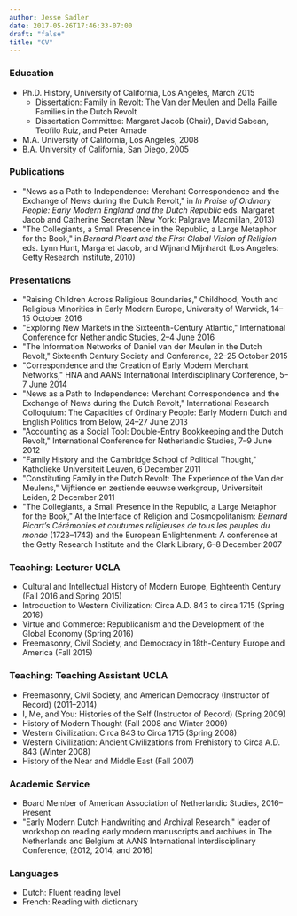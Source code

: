 ```yaml
---
author: Jesse Sadler
date: 2017-05-26T17:46:33-07:00
draft: "false"
title: "CV"
---
```


### Education
* Ph.D. History, University of California, Los Angeles, March 2015
	* Dissertation: Family in Revolt: The Van der Meulen and Della Faille Families in the Dutch Revolt
	* Dissertation Committee: Margaret Jacob (Chair), David Sabean, Teofilo Ruiz, and Peter Arnade
* M.A. University of California, Los Angeles, 2008
* B.A. University of California, San Diego, 2005

### Publications
* "News as a Path to Independence: Merchant Correspondence and the Exchange of News during the Dutch Revolt," in *In Praise of Ordinary People: Early Modern England and the Dutch Republic* eds. Margaret Jacob and Catherine Secretan (New York: Palgrave Macmillan, 2013)
* "The Collegiants, a Small Presence in the Republic, a Large Metaphor for the Book," in *Bernard Picart and the First Global Vision of Religion* eds. Lynn Hunt, Margaret Jacob, and Wijnand Mijnhardt (Los Angeles: Getty Research Institute, 2010)

### Presentations
* "Raising Children Across Religious Boundaries," Childhood, Youth and Religious Minorities in Early Modern Europe, University of Warwick, 14–15 October 2016
* "Exploring New Markets in the Sixteenth-Century Atlantic," International Conference for Netherlandic Studies, 2–4 June 2016
* "The Information Networks of Daniel van der Meulen in the Dutch Revolt," Sixteenth Century Society and Conference, 22–25 October 2015
* "Correspondence and the Creation of Early Modern Merchant Networks," HNA and AANS International Interdisciplinary Conference, 5–7 June 2014
* "News as a Path to Independence: Merchant Correspondence and the Exchange of News during the Dutch Revolt," International Research Colloquium: The Capacities of Ordinary People: Early Modern Dutch and English Politics from Below, 24–27 June 2013
* "Accounting as a Social Tool: Double-Entry Bookkeeping and the Dutch Revolt," International Conference for Netherlandic Studies, 7–9 June 2012
* "Family History and the Cambridge School of Political Thought," Katholieke Universiteit Leuven, 6 December 2011
* "Constituting Family in the Dutch Revolt: The Experience of the Van der Meulens," Vijftiende en zestiende eeuwse werkgroup, Universiteit Leiden, 2 December 2011
* "The Collegiants, a Small Presence in the Republic, a Large Metaphor for the Book," At the Interface of Religion and Cosmopolitanism: *Bernard Picart’s Cérémonies et coutumes religieuses de tous les peuples du monde* (1723–1743) and the European Enlightenment: A conference at the Getty Research Institute and the Clark Library, 6–8 December 2007

### Teaching: Lecturer UCLA
* Cultural and Intellectual History of Modern Europe, Eighteenth Century (Fall 2016 and Spring 2015)
* Introduction to Western Civilization: Circa A.D. 843 to circa 1715 (Spring 2016)
* Virtue and Commerce: Republicanism and the Development of the Global Economy (Spring 2016)
* Freemasonry, Civil Society, and Democracy in 18th-Century Europe and America (Fall 2015)

### Teaching: Teaching Assistant UCLA
* Freemasonry, Civil Society, and American Democracy (Instructor of Record) (2011–2014)
* I, Me, and You: Histories of the Self (Instructor of Record) (Spring 2009)
* History of Modern Thought (Fall 2008 and Winter 2009)
* Western Civilization: Circa 843 to Circa 1715 (Spring 2008)
* Western Civilization: Ancient Civilizations from Prehistory to Circa A.D. 843 (Winter 2008)
* History of the Near and Middle East (Fall 2007)

### Academic Service
* Board Member of American Association of Netherlandic Studies, 2016–Present
* "Early Modern Dutch Handwriting and Archival Research," leader of workshop on reading early modern manuscripts and archives in The Netherlands and Belgium at AANS International Interdisciplinary Conference, (2012, 2014, and 2016)

### Languages
* Dutch: Fluent reading level
* French: Reading with dictionary